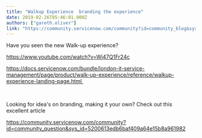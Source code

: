 ```yaml
---
title: "Walkup Experience  branding the experience"
date: 2019-02-26T05:46:01.000Z
authors: ["gareth.oliver"]
link: "https://community.servicenow.com/community?id=community_blog&sys_id=2e5b8ce2dbf3af04e0e80b55ca9619c0"
---
```

<p>Have you seen the new Walk-up experience?</p>
<p><a href="https://www.youtube.com/watch?v&#61;Wj47Q1Fr24c" rel="nofollow">https://www.youtube.com/watch?v&#61;Wj47Q1Fr24c</a></p>
<p><a href="https://docs.servicenow.com/bundle/london-it-service-management/page/product/walk-up-experience/reference/walkup-experience-landing-page.html " target="_blank" rel="noopener noreferrer nofollow">https://docs.servicenow.com/bundle/london-it-service-management/page/product/walk-up-experience/reference/walkup-experience-landing-page.html </a></p>
<p> </p>
<p>Looking for idea&#39;s on branding, making it your own? Check out this excellent article</p>
<p><a href="https://community.servicenow.com/community?id&#61;community_question&amp;sys_id&#61;5200613edb6baf409a64e15b8a961982" target="_blank" rel="noopener noreferrer nofollow">https://community.servicenow.com/community?id&#61;community_question&amp;sys_id&#61;5200613edb6baf409a64e15b8a961982</a></p>